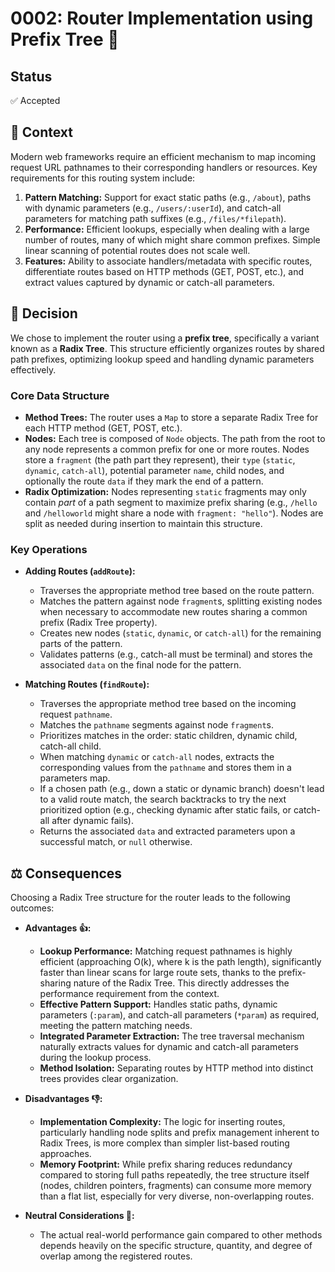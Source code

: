 # 0002: Router Implementation using Prefix Tree 🌳

## Status

✅ Accepted

## 🤔 Context

Modern web frameworks require an efficient mechanism to map incoming request URL pathnames to their corresponding handlers or resources. Key requirements for this routing system include:

1.  **Pattern Matching:** Support for exact static paths (e.g., `/about`), paths with dynamic parameters (e.g., `/users/:userId`), and catch-all parameters for matching path suffixes (e.g., `/files/*filepath`).
2.  **Performance:** Efficient lookups, especially when dealing with a large number of routes, many of which might share common prefixes. Simple linear scanning of potential routes does not scale well.
3.  **Features:** Ability to associate handlers/metadata with specific routes, differentiate routes based on HTTP methods (GET, POST, etc.), and extract values captured by dynamic or catch-all parameters.

## 🎯 Decision

We chose to implement the router using a **prefix tree**, specifically a variant known as a **Radix Tree**. This structure efficiently organizes routes by shared path prefixes, optimizing lookup speed and handling dynamic parameters effectively.

### Core Data Structure

- **Method Trees:** The router uses a `Map` to store a separate Radix Tree for each HTTP method (GET, POST, etc.).
- **Nodes:** Each tree is composed of `Node` objects. The path from the root to any node represents a common prefix for one or more routes. Nodes store a `fragment` (the path part they represent), their `type` (`static`, `dynamic`, `catch-all`), potential parameter `name`, child nodes, and optionally the route `data` if they mark the end of a pattern.
- **Radix Optimization:** Nodes representing `static` fragments may only contain _part_ of a path segment to maximize prefix sharing (e.g., `/hello` and `/helloworld` might share a node with `fragment: "hello"`). Nodes are split as needed during insertion to maintain this structure.

### Key Operations

- **Adding Routes (`addRoute`):**

  - Traverses the appropriate method tree based on the route pattern.
  - Matches the pattern against node `fragment`s, splitting existing nodes when necessary to accommodate new routes sharing a common prefix (Radix Tree property).
  - Creates new nodes (`static`, `dynamic`, or `catch-all`) for the remaining parts of the pattern.
  - Validates patterns (e.g., catch-all must be terminal) and stores the associated `data` on the final node for the pattern.

- **Matching Routes (`findRoute`):**
  - Traverses the appropriate method tree based on the incoming request `pathname`.
  - Matches the `pathname` segments against node `fragment`s.
  - Prioritizes matches in the order: static children, dynamic child, catch-all child.
  - When matching `dynamic` or `catch-all` nodes, extracts the corresponding values from the `pathname` and stores them in a parameters map.
  - If a chosen path (e.g., down a static or dynamic branch) doesn't lead to a valid route match, the search backtracks to try the next prioritized option (e.g., checking dynamic after static fails, or catch-all after dynamic fails).
  - Returns the associated `data` and extracted parameters upon a successful match, or `null` otherwise.

## ⚖️ Consequences

Choosing a Radix Tree structure for the router leads to the following outcomes:

- **Advantages 👍:**

  - **Lookup Performance:** Matching request pathnames is highly efficient (approaching O(k), where k is the path length), significantly faster than linear scans for large route sets, thanks to the prefix-sharing nature of the Radix Tree. This directly addresses the performance requirement from the context.
  - **Effective Pattern Support:** Handles static paths, dynamic parameters (`:param`), and catch-all parameters (`*param`) as required, meeting the pattern matching needs.
  - **Integrated Parameter Extraction:** The tree traversal mechanism naturally extracts values for dynamic and catch-all parameters during the lookup process.
  - **Method Isolation:** Separating routes by HTTP method into distinct trees provides clear organization.

- **Disadvantages 👎:**

  - **Implementation Complexity:** The logic for inserting routes, particularly handling node splits and prefix management inherent to Radix Trees, is more complex than simpler list-based routing approaches.
  - **Memory Footprint:** While prefix sharing reduces redundancy compared to storing full paths repeatedly, the tree structure itself (nodes, children pointers, fragments) can consume more memory than a flat list, especially for very diverse, non-overlapping routes.

- **Neutral Considerations 👀:**
  - The actual real-world performance gain compared to other methods depends heavily on the specific structure, quantity, and degree of overlap among the registered routes.
